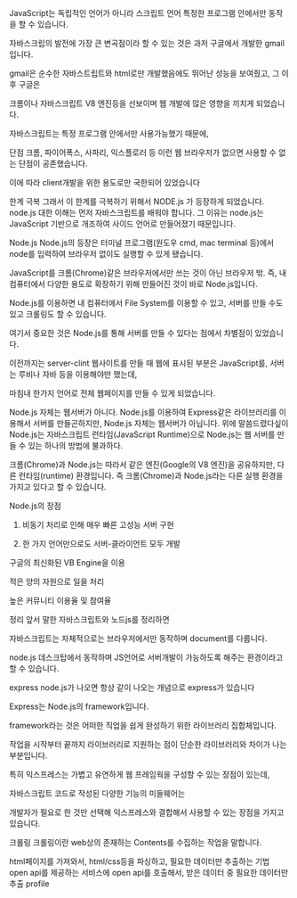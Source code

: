JavaScript는 독립적인 언어가 아니라 스크립트 언어
특정한 프로그램 안에서만 동작을 할 수 있습니다.

자바스크립의 발전에 가장 큰 변곡점이라 할 수 있는 것은 과저 구글에서 개발한 gmail입니다.

gmail은 순수한 자바스트립트와 html로만 개발했음에도 뛰어난 성능을 보여줬고, 그 이후 구글은

크롬이나 자바스크립트 V8 엔진등을 선보이며 웹 개발에 많은 영향을 끼치게 되었습니다.

자바스크립트는 특정 프로그램 안에서만 사용가능했기 때문에,

단점
크롬, 파이어폭스, 사파리, 익스플로러 등 이런 웹 브라우저가 없으면 사용할 수 없는 단점이 공존했습니다.

이에 따라 client개발을 위한 용도로만 국한되어 있었습니다

한계 극복
그래서 이 한계를 극복하기 위해서 NODE.js 가 등장하게 되었습니다. node.js 대한 이해는 먼저 자바스크립트를 배워야 합니다. 그 이유는 node.js는 JavaScript 기반으로 개조하여 사이드 언어로 만들어졌기 때문입니다.

Node.js
Node.js의 등장은 터미널 프로그램(원도우 cmd, mac terminal 등)에서 node를 입력하여 브라우저 없이도 실행할 수 있게 됐습니다.

JavaScript를 크롬(Chrome)같은 브라우저에서만 쓰는 것이 아닌 브라우저 밖. 즉, 내 컴퓨터에서 다양한 용도로 확장하기 위해 만들어진 것이 바로 Node.js입니다.

Node.js를 이용하면 내 컴퓨터에서 File System를 이용할 수 있고, 서버를 만들 수도 있고 크롤링도 할 수 있습니다.

여기서 중요한 것은 Node.js를 통해 서버를 만들 수 있다는 점에서 차별점이 있었습니다.

이전까지는 server-clint 웹사이트를 만들 때 웹에 표시된 부분은 JavaScript를, 서버는 루비나 자바 등을 이용해야만 했는데,

마침내 한가지 언어로 전체 웹페이지를 만들 수 있게 되었습니다.

Node.js 자체는 웹서버가 아니다.
Node.js를 이용하여 Express같은 라이브러리를 이용해서 서버를 만들곤하지만, Node.js 자체는 웹서버가 아닙니다. 위에 말씀드렸다싶이 Node.js는 자바스크립트 런타임(JavaScript Runtime)으로 Node.js는 웹 서버를 만들 수 있는 하나의 방법에 불과하다.

크롬(Chrome)과 Node.js는 따라서 같은 엔진(Google의 V8 엔진)을 공유하지만, 다른 런타임(runtime) 환경입니다. 즉 크롬(Chrome)과 Node.js라는 다른 실행 환경을 가지고 있다고 할 수 있습니다.

Node.js의 장점

1. 비동기 처리로 인해 매우 빠른 고성능 서버 구현

2. 한 가지 언어만으로도 서버-클라이언트 모두 개발

구글의 최신화된 VB Engine을 이용

적은 양의 자원으로 일을 처리

높은 커뮤니티 이용율 및 참여율

정리
앞서 말한 자바스크립트와 노드js를 정리하면

자바스크립트는 자체적으로는 브라우저에서만 동작하며 document를 다룹니다.

node.js 데스크탑에서 동작하며 JS언어로 서버개발이 가능하도록 해주는 환경이라고 할 수 있습니다.

express
node.js가 나오면 항상 같이 나오는 개념으로 express가 있습니다

Express는 Node.js의 framework입니다.

framework라는 것은 어떠한 직업을 쉽게 완성하기 위한 라이브러리 집합체입니다.

작업을 시작부터 끝까지 라이브러리로 지원하는 점이 단순한 라이브러리와 차이가 나는 부분입니다.

특히 익스프레스는 가볍고 유연하게 웹 프레임웍을 구성할 수 있는 장점이 있는데,

자바스크립트 코드로 작성된 다양한 기능의 미들웨어는

개발자가 필요로 한 것만 선택해 익스프레스와 결합해서 사용할 수 있는 장점을 가지고 있습니다.

크롤링
크롤링이란 web상의 존재하는 Contents를 수집하는 작업을 말합니다.

html페이지를 가져와서, html/css등을 파싱하고, 필요한 데이터만 추출하는 기법
open api를 제공하는 서비스에 open api를 호출해서, 받은 데이터 중 필요한 데이터만 추출
profile
